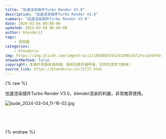 ```yaml
---
title: "加速渲染插件Turbo Render V3.0"
description: "加速渲染插件Turbo Render V3.0"
summary: "加速渲染插件Turbo Render V3.0"
date: 2024-03-04 00:00:00
updated: 2024-03-04 00:00:00
author: blenderit
tags: 
    - 渲染器
categories:
    - blenderco
img: https://img.alicdn.com/imgextra/i1/1856665554/O1CN01dal2Yv1qtmbf6dmBS_!!1856665554.jpg
showGetMethod: false
copyright: 本插件资源来自网络，版权归原作者所有，仅供交流学习使用！
source_link: https://blenderco.cn/72727.html
---
```


{% raw %}
<p>加速渲染插件Turbo Render V3.0，blender渲染的利器，非常推荐使用。</p><p><img src="https://img.alicdn.com/imgextra/i2/1856665554/O1CN01spfEjc1qtmgD9HvJo_!!1856665554.jpg" alt="bude_2024-03-04_11-16-02.jpg"></p><p> </p><p> </p>
<div style="display: none">blenderco</div>
{% endraw %}